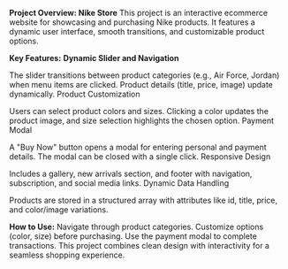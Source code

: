 **Project Overview: Nike Store**
This project is an interactive ecommerce website for showcasing and purchasing Nike products. It features a dynamic user interface, smooth transitions, and customizable product options.

**Key Features:**
**Dynamic Slider and Navigation**

The slider transitions between product categories (e.g., Air Force, Jordan) when menu items are clicked.
Product details (title, price, image) update dynamically.
Product Customization

Users can select product colors and sizes.
Clicking a color updates the product image, and size selection highlights the chosen option.
Payment Modal

A "Buy Now" button opens a modal for entering personal and payment details.
The modal can be closed with a single click.
Responsive Design

Includes a gallery, new arrivals section, and footer with navigation, subscription, and social media links.
Dynamic Data Handling

Products are stored in a structured array with attributes like id, title, price, and color/image variations.

**How to Use:**
Navigate through product categories.
Customize options (color, size) before purchasing.
Use the payment modal to complete transactions.
This project combines clean design with interactivity for a seamless shopping experience.
